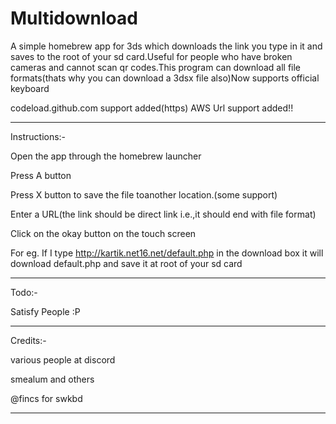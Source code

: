 # Multidownload

A simple homebrew app for 3ds which downloads the link you type in it and saves to the root of your sd card.Useful for people who have broken cameras and cannot scan qr codes.This program can download all file formats(thats why you can download a 3dsx file also)Now supports official keyboard

codeload.github.com support added(https) AWS Url support added!!

-----------------------

Instructions:-

Open the app through the homebrew launcher

Press A button

Press X button to save the file toanother location.(some support)

Enter a URL(the link should be direct link i.e.,it should end with file format)

Click on  the okay button on the touch screen

For eg. If I type http://kartik.net16.net/default.php in the download box it will download default.php and save it at root of your sd card

-----------------------

Todo:-

Satisfy People :P

-----------------------

Credits:-

various people at discord

smealum and others

@fincs for swkbd

------------------------
